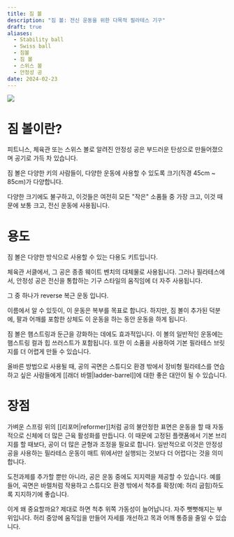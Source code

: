 ```yaml
---
title: 짐 볼
description: "짐 볼: 전신 운동을 위한 다목적 필라테스 기구"
draft: true
aliases:
  - Stability ball
  - Swiss ball
  - 짐볼
  - 짐 볼
  - 스위스 볼
  - 안정성 공
date: 2024-02-23
---
```


![](https://complete-pilates.co.uk/wp-content/uploads/2020/05/A-woman-using-the-stability-ball-for-Pilates-exercises-600x450.jpg)

# 짐 볼이란?

피트니스, 체육관 또는 스위스 볼로 알려진 안정성 공은 부드러운 탄성으로 만들어졌으며 공기로 가득 차 있습니다.

짐 볼은 다양한 키의 사람들이, 다양한 운동에 사용할 수 있도록 크기(직경 45cm ~ 85cm)가 다양합니다.

다양한 크기에도 불구하고, 이것들은 여전히 모든 "작은" 소품들 중 가장 크고, 이것 때문에 보통 크고, 전신 운동에 사용됩니다.

# 용도

짐 볼은 다양한 방식으로 사용할 수 있는 다용도 키트입니다.

체육관 서클에서, 그 공은 종종 웨이트 벤치의 대체물로 사용됩니다. 그러나 필라테스에서, 안정성 공은 전신을 통합하는 기구 스타일의 움직임에 더 자주 사용됩니다.

그 중 하나가 reverse 복근 운동 입니다.

이름에서 알 수 있듯이, 이 운동은 복부를 목표로 합니다. 하지만, 짐 볼이 추가된 덕분에, 팔과 어깨를 포함한 상체도 이 운동을 하는 동안 운동을 하게 됩니다.

짐 볼은 햄스트링과 둔근을 강화하는 데에도 효과적입니다.
이 볼의 일반적인 운동에는 햄스트링 컬과 힙 쓰러스트가 포함됩니다.
또한 이 소품을 사용하여 기본 필라테스 브릿지를 더 어렵게 만들 수 있습니다.

올바른 방법으로 사용될 때, 공의 곡면은 스튜디오 환경 밖에서 장비형 필라테스를 연습하고 싶은 사람들에게
[[래더 바렐|ladder-barrel]]에 대한 좋은 대안이 될 수 있습니다.

# 장점

가벼운 스프링 위의 [[리포머|reformer]]처럼 공의 불안정한 표면은 운동을 할 때 자동적으로 신체에 더 많은 근육 활성화를 만듭니다.
이 때문에 고정된 플랫폼에서 기본 브리지를 할 때보다, 공이 더 많은 균형과 조정을 필요로 합니다.
일반적으로 이것은 안정성 공을 사용하는 필라테스 운동이 매트 위에서만 실행되는 것보다 더 어렵다는 것을 의미합니다.

도전과제를 추가할 뿐만 아니라, 공은 운동 중에도 지지력을 제공할 수 있습니다.
예를 들어, 곡면은 바렐처럼 작용하고 스튜디오 환경 밖에서 척추를 확장(예: 허리 굽힘)하도록 지지하기에 좋습니다.

이게 왜 중요할까요? 제대로 하면 척추 위쪽 가동성이 늘어납니다. 자주 뻣뻣해지는 부위입니다.
허리 중앙에 움직임을 만들어 자세를 개선하고 목과 어깨 통증을 줄일 수 있습니다.